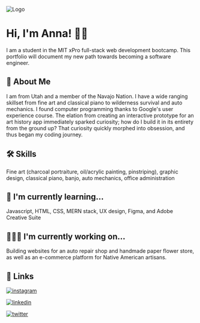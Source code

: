 ![Logo]()

# Hi, I'm Anna! 👋🏻

I am a student in the MIT xPro full-stack web development bootcamp. This portfolio will document my new path towards becoming a software engineer.
## 🚀 About Me
I am from Utah and a member of the Navajo Nation. I have a wide ranging skillset from fine art and classical piano to wilderness survival and auto mechanics. I found computer programming thanks to Google's user experience course. The elation from creating an interactive prototype for an art history app immediately sparked curiosity; how do I build it in its entirety from the ground up? That curiosity quickly morphed into obsession, and thus began my coding journey. 


## 🛠 Skills
Fine art (charcoal portraiture, oil/acrylic painting, pinstriping), graphic design, classical piano, banjo, auto mechanics, office administration


## 🧠 I'm currently learning...
Javascript, HTML, CSS, MERN stack, UX design, Figma, and Adobe Creative Suite


## 👩🏻‍💻 I'm currently working on...
Building websites for an auto repair shop and handmade paper flower store, as well as an e-commerce platform for Native American artisans.



## 🔗 Links
[![instagram](https://img.shields.io/badge/Instagram-E4405F?style=plastic&logo=instagram&logoColor=white)](https://www.instagram.com/anna.nizhoni)

[![linkedin](https://img.shields.io/badge/linkedin-0A66C2?style=plastic&logo=linkedin&logoColor=white)](https://www.linkedin.com/)

[![twitter](https://img.shields.io/badge/twitter-1DA1F2?style=plastic&logo=twitter&logoColor=white)](https://twitter.com/)
